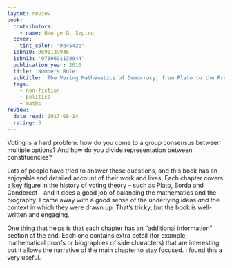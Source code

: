 ```yaml
---
layout: review
book:
  contributors:
    - name: George G. Szpiro
  cover:
    tint_color: '#a4543e'
  isbn10: 0691139946
  isbn13: '9780691139944'
  publication_year: 2010
  title: 'Numbers Rule'
  subtitle: 'The Vexing Mathematics of Democracy, from Plato to the Present'
  tags:
    - non-fiction
    - politics
    - maths
review:
  date_read: 2017-08-14
  rating: 5
---
```


Voting is a hard problem: how do you come to a group consensus between multiple options? And how do you divide representation between constituencies?

Lots of people have tried to answer these questions, and this book has an enjoyable and detailed account of their work and lives. Each chapter covers a key figure in the history of voting theory – such as Plato, Borda and Condorcet – and it does a good job of balancing the mathematics and the biography. I came away with a good sense of the underlying ideas *and* the context in which they were drawn up. That’s tricky, but the book is well-written and engaging.

One thing that helps is that each chapter has an “additional information” section at the end. Each one contains extra detail (for example, mathematical proofs or biographies of side characters) that are interesting, but it allows the narrative of the main chapter to stay focused. I found this a very useful.
